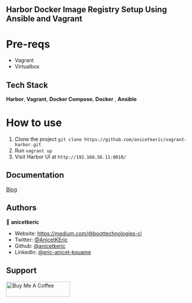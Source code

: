 Harbor Docker Image Registry Setup Using Ansible and Vagrant
----------------------------


# Pre-reqs

* Vagrant
* Virtualbox
  
## Tech Stack

**Harbor**, **Vagrant**, **Docker Compose**, **Docker** , **Ansible**

# How to use

1. Clone the project `git clone https://github.com/anicetkeric/vagrant-harbor.git`
2. Run `vagrant up`
3. Visit Harbor UI at `http://192.168.56.11:8010/`

## Documentation

[Blog](https://boottechnologies-ci.medium.com/harbor-docker-image-registry-setup-using-ansible-and-vagrant-ffa586e8ef35)


## Authors

👤 **anicetkeric**

* Website: https://medium.com/@boottechnologies-ci
* Twitter: [@AnicetKEric](https://twitter.com/AnicetKEric)
* Github: [@anicetkeric](https://github.com/anicetkeric)
* LinkedIn: [@eric-anicet-kouame](https://linkedin.com/in/eric-anicet-kouame-49029577)

## Support
<a href="https://www.buymeacoffee.com/boottechnou" target="_blank"><img src="https://cdn.buymeacoffee.com/buttons/default-orange.png" alt="Buy Me A Coffee" height="41" width="174"></a>
